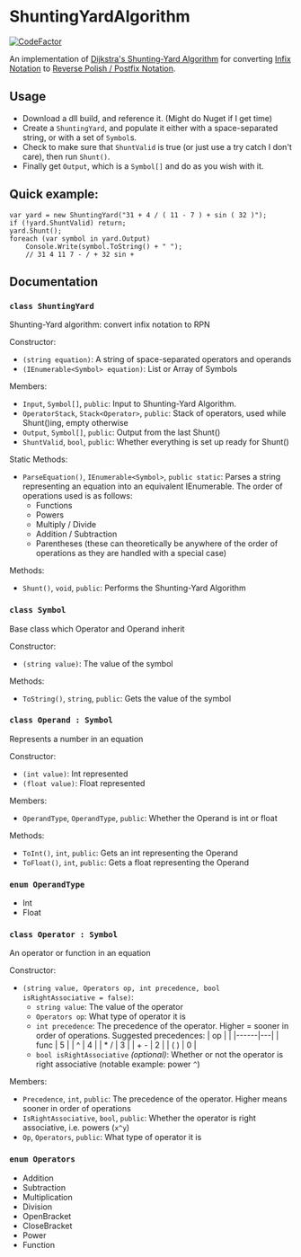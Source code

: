 # ShuntingYardAlgorithm
[![CodeFactor](https://www.codefactor.io/repository/github/cainy-a/shuntingyardalgorithm/badge)](https://www.codefactor.io/repository/github/cainy-a/shuntingyardalgorithm)

An implementation of [Dijkstra's Shunting-Yard Algorithm](https://en.m.wikipedia.org/wiki/Shunting-yard_algorithm) for converting [Infix Notation](https://en.m.wikipedia.org/wiki/Infix_notation) to [Reverse Polish / Postfix Notation](https://en.m.wikipedia.org/wiki/Reverse_Polish_notation).

## Usage
- Download a dll build, and reference it. (Might do Nuget if I get time)
- Create a `ShuntingYard`, and populate it either with a space-separated string, or with a set of `Symbol`s.
- Check to make sure that `ShuntValid` is true (or just use a try catch I don't care), then run `Shunt()`.
- Finally get `Output`, which is a `Symbol[]` and do as you wish with it.

## Quick example:
```
var yard = new ShuntingYard("31 + 4 / ( 11 - 7 ) + sin ( 32 )");
if (!yard.ShuntValid) return;
yard.Shunt();
foreach (var symbol in yard.Output)
	Console.Write(symbol.ToString() + " ");
	// 31 4 11 7 - / + 32 sin +
```

## Documentation
### `class ShuntingYard`
Shunting-Yard algorithm: convert infix notation to RPN

Constructor:
- `(string equation)`: A string of space-separated operators and operands
- `(IEnumerable<Symbol> equation)`: List or Array of Symbols

Members:
- `Input`, `Symbol[]`, `public`: Input to Shunting-Yard Algorithm.
- `OperatorStack`, `Stack<Operator>`, `public`: Stack of operators, used while Shunt()ing, empty otherwise
- `Output`, `Symbol[]`, `public`: Output from the last Shunt()
- `ShuntValid`, `bool`, `public`: Whether everything is set up ready for Shunt()

Static Methods:
- `ParseEquation()`, `IEnumerable<Symbol>`, `public static`: Parses a string representing an equation into an equivalent IEnumerable.
	The order of operations used is as follows:
	* Functions
	* Powers
	* Multiply / Divide
	* Addition / Subtraction
	* Parentheses (these can theoretically be anywhere of the order of operations as they are handled with a special case)

Methods:
- `Shunt()`, `void`, `public`: Performs the Shunting-Yard Algorithm

### `class Symbol`
Base class which Operator and Operand inherit

Constructor:
- `(string value)`: The value of the symbol

Methods:
- `ToString()`, `string`, `public`: Gets the value of the symbol

### `class Operand : Symbol`
Represents a number in an equation

Constructor:
- `(int value)`: Int represented
- `(float value)`: Float represented

Members:
- `OperandType`, `OperandType`, `public`: Whether the Operand is int or float

Methods:
- `ToInt()`, `int`, `public`: Gets an int representing the Operand
- `ToFloat()`, `int`, `public`: Gets a float representing the Operand

### `enum OperandType`
- Int
- Float

### `class Operator : Symbol`
An operator or function in an equation

Constructor:
- `(string value, Operators op, int precedence, bool isRightAssociative = false)`:
	* `string value`: The value of the operator
	* `Operators op`: What type of operator it is
	* `int precedence`: The precedence of the operator. Higher = sooner in order of operations. Suggested precedences:
		| op   |   |
		|------|---|
		| func | 5 |
		| ^    | 4 |
		| * /  | 3 |
		| + -  | 2 |
		| ( )  | 0 |
	* `bool isRightAssociative` *(optional)*: Whether or not the operator is right associative (notable example: power `^`)

Members:
- `Precedence`, `int`, `public`: The precedence of the operator. Higher means sooner in order of operations
- `IsRightAssociative`, `bool`, `public`: Whether the operator is right associative, i.e. powers (`x^y`)
- `Op`, `Operators`, `public`: What type of operator it is

### `enum Operators`
- Addition
- Subtraction
- Multiplication
- Division
- OpenBracket
- CloseBracket
- Power
- Function
